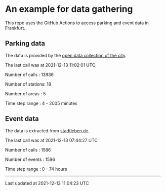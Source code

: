 # An example for data gathering

This repo uses the GitHub Actions to access parking and event data in Frankfurt.

## Parking data
The data is provided by the [open data collection of the city](https://www.offenedaten.frankfurt.de/).

The last call was at 2021-12-13 11:02:01 UTC

Number of calls   : 13936

Number of stations:    18

Number of areas   :     5

Time step range   :     4 -  2005 minutes


## Event data
The data is extracted from [stadtleben.de](https://stadtleben.de/frankfurt/).

The last call was at 2021-12-13 07:44:27 UTC

Number of calls   : 1586

Number of events  : 1596

Time step range   :    0 -   74 hours


----

Last updated at 2021-12-13 11:04:23 UTC
